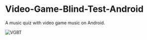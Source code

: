 Video-Game-Blind-Test-Android
=============================

A music quiz with video game music on Android.

![VGBT](http://ecx.images-amazon.com/images/I/71MAmxdl-rL.png)
